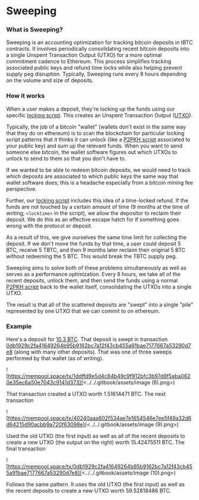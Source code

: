 # Sweeping

### What is Sweeping?&#x20;

Sweeping is an accounting optimization for tracking bitcoin deposits in tBTC contracts. It involves periodically consolidating recent bitcoin deposits into a single Unspent Transaction Output (UTXO) for a more optimal commitment cadence to Ethereum. This process simplifies tracking associated public keys and refund time locks while also helping prevent supply peg disruption. Typically, Sweeping runs every 8 hours depending on the volume and size of deposits.&#x20;

### How it works

When a user makes a deposit, they're locking up the funds using our specific [locking script](https://blog.threshold.network/tbtcv2-deposits-explained/). This creates an Unspent Transaction Output ([UTXO](https://learnmeabitcoin.com/technical/utxo)).&#x20;

Typically, the job of a bitcoin "wallet" (wallets don't exist in the same way that they do on ethereum) is to scan the blockchain for particular locking script patterns that it thinks it can unlock (like a [P2PKH script](https://learnmeabitcoin.com/technical/p2pkh) associated to your public key) and sum up the relevant funds. When you want to send someone else bitcoin, the wallet software figures out which UTXOs to unlock to send to them so that you don't have to.

If we wanted to be able to redeem bitcoin deposits, we would need to track which deposits are associated to which public keys the same way that wallet software does; this is a headache especially from a bitcoin mining fee perspective.

Further, our [locking script](https://blog.threshold.network/tbtcv2-deposits-explained/) includes this idea of a time-locked refund. If the funds are not touched by a certain amount of time (9 months at the time of writing; `<locktime>` in the script), we allow the depositor to reclaim their deposit. We do this as an effective escape hatch for if something goes wrong with the protocol or deposit.

As a result of this, we give ourselves the same time limit for collecting the deposit. If we don't move the funds by that time, a user could deposit 5 BTC, receive 5 TBTC, and then 9 months later reclaim their original 5 BTC without redeeming the 5 BTC. This would break the TBTC supply peg.

Sweeping aims to solve both of these problems simultaneously as well as serves as a performance optimization. Every 8 hours, we take all of the recent deposits, unlock them, and then send the funds using a normal [P2PKH script](https://learnmeabitcoin.com/technical/p2pkh) back to the wallet itself, consolidating the UTXOs into a single UTXO.

The result is that all of the scattered deposits are "swept" into a single "pile" represented by one UTXO that we can commit to on ethereum.

### Example

Here's a deposit for [10.3 BTC](https://mempool.space/tx/a4dc393dc48a82d1bb2d5dc30437fdb83e61565c47274dbe1c064117541ea97d). That deposit is swept in transaction [0db1929c2fa41649264b95b9162bc7a12f43cb455a91bae7177667a53290d7e8](https://mempool.space/tx/0db1929c2fa41649264b95b9162bc7a12f43cb455a91bae7177667a53290d7e8) (along with many other deposits). That was one of three sweeps performed by that wallet (as of writing).

![https://mempool.space/tx/1ddffd9e5d4c84b49c9f912bfc3b97d8f5aba0620e35ec6a50e7043c9141d373](<../../.gitbook/assets/image (8).png>)

That transaction created a UTXO worth 1.51614471 BTC. The next transaction

![https://mempool.space/tx/40240aaa602f534ae7e1654546e7ee5f49a32d6d64215d90acbb9a720f63098e](<../../.gitbook/assets/image (9).png>)

Used the old UTXO (the first input) as well as all of the recent deposits to create a new UTXO (the output on the right) worth 15.42475511 BTC. The final transaction

![https://mempool.space/tx/0db1929c2fa41649264b95b9162bc7a12f43cb455a91bae7177667a53290d7e8](<../../.gitbook/assets/image (10).png>)

Follows the same pattern. It uses the old UTXO (the first input) as well as the recent deposits to create a new UTXO worth ‎59.52818486 BTC.

